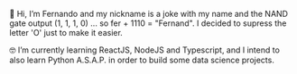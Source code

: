 👋 Hi, I’m Fernando and my nickname is a joke with my name and the NAND gate output (1, 1, 1, 0) ... so fer + 1110 = "Fernand". I decided to supress the letter 'O' just to make it easier.


🤓 I’m currently learning ReactJS, NodeJS and Typescript, and I intend to also learn Python A.S.A.P. in order to build some data science projects.



<!---
xodnanref/xodnanref is a ✨ special ✨ repository because its `README.md` (this file) appears on your GitHub profile.
You can click the Preview link to take a look at your changes.

👀 I’m interested in ...

💞️ I’m looking to collaborate on ...

📫 How to reach me ...
--->
